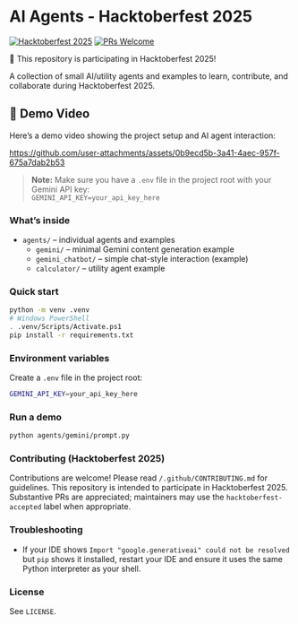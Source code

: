 # AI Agents - Hacktoberfest 2025

[![Hacktoberfest 2025](https://img.shields.io/badge/Hacktoberfest-2025-blueviolet)](https://hacktoberfest.com/)
[![PRs Welcome](https://img.shields.io/badge/PRs-welcome-brightgreen.svg)](http://makeapullrequest.com)

🎃 This repository is participating in Hacktoberfest 2025!


A collection of small AI/utility agents and examples to learn, contribute, and collaborate during Hacktoberfest 2025.

## 🧠 Demo Video

Here’s a demo video showing the project setup and AI agent interaction:

https://github.com/user-attachments/assets/0b9ecd5b-3a41-4aec-957f-675a7dab2b53

> **Note:** Make sure you have a `.env` file in the project root with your Gemini API key:  
> `GEMINI_API_KEY=your_api_key_here`

### What’s inside
- `agents/` – individual agents and examples
  - `gemini/` – minimal Gemini content generation example
  - `gemini_chatbot/` – simple chat-style interaction (example)
  - `calculator/` – utility agent example

### Quick start
```bash
python -m venv .venv
# Windows PowerShell
. .venv/Scripts/Activate.ps1
pip install -r requirements.txt
```

### Environment variables
Create a `.env` file in the project root:
```bash
GEMINI_API_KEY=your_api_key_here
```

### Run a demo
```bash
python agents/gemini/prompt.py
```

### Contributing (Hacktoberfest 2025)
Contributions are welcome! Please read `/.github/CONTRIBUTING.md` for guidelines. This repository is intended to participate in Hacktoberfest 2025. Substantive PRs are appreciated; maintainers may use the `hacktoberfest-accepted` label when appropriate.

### Troubleshooting
- If your IDE shows `Import "google.generativeai" could not be resolved` but `pip` shows it installed, restart your IDE and ensure it uses the same Python interpreter as your shell.

### License
See `LICENSE`.


